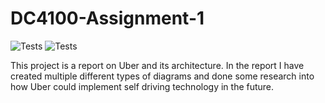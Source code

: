 # DC4100-Assignment-1

![Tests](https://img.shields.io/badge/LaTeX-v3.141592653-blue?logo=LaTeX)
![Tests](https://img.shields.io/badge/analysis-complete-brightgreen?logo=Uber)

This project is a report on Uber and its architecture. In the report I have created multiple different types of diagrams and done
some research into how Uber could implement self driving technology in the future.
